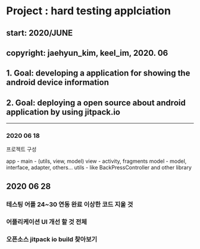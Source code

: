 # Project : hard testing applciation

## start: 2020/JUNE

## copyright: jaehyun_kim, keel_im, 2020. 06

## 1. Goal: developing a application for showing the android device information

## 2. Goal: deploying a open source about android application by using jitpack.io

- - -

### 2020 06 18

프로젝트 구성

app - main - (utils, view, model)
view - activity, fragments
model - model, interface, adapter, others...
utils -  like BackPressController and other library

## 2020 06 28

### 테스팅 어플 24~30 연동 완료 이상한 코드 지울 것
### 어플리케이션 UI 개선 할 것 전체
### 오픈소스 jitpack io build 찾아보기

